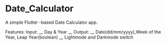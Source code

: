 # Date_Calculator

A simple Flutter -based Date Calculator app.

Features:
Input: __
Day & Year __
Output: __
Date(dd/mm/yyyy),Week of the Year, Leap Year(boolean) __
Lightmode and Darkmode switch
